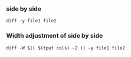 ### side by side
```
diff -y file1 file2
```

### Width adjustment of side by side
```
diff -W $(( $(tput cols) -2 )) -y file1 file2
```
